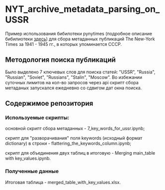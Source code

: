 # NYT_archive_metadata_parsing_on_USSR
Пример использования бибилотеки pynytimes (подробное описание бибилиотеки [здесь](https://github.com/michadenheijer/pynytimes/tree/0.8.0))  для сбора метаданных публикаций The New-York Times за 1941 - 1945 гг., в которых упоминается СССР.
## Методология поиска публикаций
Было выделено 7 ключевых слов для поиска статей: "USSR", "Russia", "Russian", "Soviet", "Russians", "Stalin", "Moscow". Во избежании суточных лимитов на кол-во запросов через api скрипт сбора метаданых запускался ежедневно со сдвигом дат окна поиска.

## Содержимое репозитория
### Используемые скрипты:
основной скрипт сбора метаданных - 7_key_words_for_ussr.ipynb; 

скрипт для "разворачивания" поля keywords (исходный формат dictionary) в строки - flattering_the_keywords_column.ipynb;

скрипт для объединения двух таблиц в итоговую - Merging main_table with key_values.ipynb.

### Полученные данные
Итоговая таблица - merged_table_with_key_values.xlsx.
